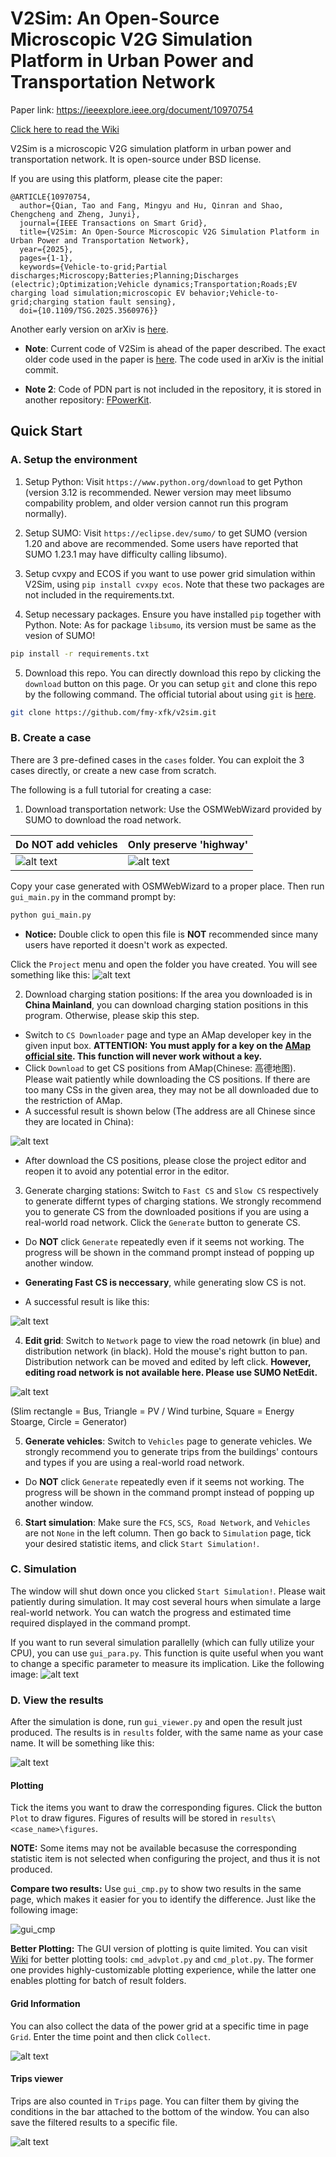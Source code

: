 # V2Sim: An Open-Source Microscopic V2G Simulation Platform in Urban Power and Transportation Network


Paper link: https://ieeexplore.ieee.org/document/10970754


[Click here to read the Wiki](https://github.com/fmy-xfk/v2sim/wiki) 

V2Sim is a microscopic V2G simulation platform in urban power and transportation network. It is open-source under BSD license. 

If you are using this platform, please cite the paper:
```
@ARTICLE{10970754,
  author={Qian, Tao and Fang, Mingyu and Hu, Qinran and Shao, Chengcheng and Zheng, Junyi},
  journal={IEEE Transactions on Smart Grid}, 
  title={V2Sim: An Open-Source Microscopic V2G Simulation Platform in Urban Power and Transportation Network}, 
  year={2025},
  pages={1-1},
  keywords={Vehicle-to-grid;Partial discharges;Microscopy;Batteries;Planning;Discharges (electric);Optimization;Vehicle dynamics;Transportation;Roads;EV charging load simulation;microscopic EV behavior;Vehicle-to-grid;charging station fault sensing},
  doi={10.1109/TSG.2025.3560976}}
```

Another early version on arXiv is [here](https://arxiv.org/abs/2412.09808).

+ **Note**: Current code of V2Sim is ahead of the paper described. The exact older code used in the paper is [here](https://github.com/fmy-xfk/v2sim/commit/940ebd5d988f53fde90f4d83d107f136334952f9). The code used in arXiv is the initial commit.

+ **Note 2**: Code of PDN part is not included in the repository, it is stored in another repository: [FPowerKit](https://gitee.com/fmy_xfk/fpowerkit).

## Quick Start

### A. Setup the environment

1. Setup Python: Visit `https://www.python.org/download` to get Python (version 3.12 is recommended. Newer version may meet libsumo compability problem, and older version cannot run this program normally).

2. Setup SUMO: Visit `https://eclipse.dev/sumo/` to get SUMO (version 1.20 and above are recommended. Some users have reported that SUMO 1.23.1 may have difficulty calling libsumo).

3. Setup cvxpy and ECOS if you want to use power grid simulation within V2Sim, using `pip install cvxpy ecos`. Note that these two packages are not included in the requirements.txt.

4. Setup necessary packages. Ensure you have installed `pip` together with Python. Note: As for package `libsumo`, its version must be same as the vesion of SUMO!
```bash
pip install -r requirements.txt
```

5. Download this repo. You can directly download this repo by clicking the `download` button on this page. Or you can setup `git` and clone this repo by the following command. The official tutorial about using `git` is [here](https://git-scm.com/book/en/v2/Getting-Started-Installing-Git).
```bash
git clone https://github.com/fmy-xfk/v2sim.git
```

### B. Create a case
There are 3 pre-defined cases in the `cases` folder. You can exploit the 3 cases directly, or create a new case from scratch.

The following is a full tutorial for creating a case:

1. Download transportation network: Use the OSMWebWizard provided by SUMO to download the road network. 

|Do NOT add vehicles|Only preserve 'highway'|
|---|---|
|![alt text](docs/1.png)|![alt text](docs/2.png)|

Copy your case generated with OSMWebWizard to a proper place. Then run `gui_main.py` in the command prompt by:
```bash
python gui_main.py
```
* **Notice:** Double click to open this file is **NOT** recommended since many users have reported it doesn't work as expected.

Click the `Project` menu and open the folder you have created. You will see something like this:
![alt text](docs/3.png)

2. Download charging station positions: If the area you downloaded is in **China Mainland**, you can download charging station positions in this program. Otherwise, please skip this step.
+ Switch to `CS Downloader` page and type an AMap developer key in the given input box. **ATTENTION: You must apply for a key on the [AMap official site](https://lbs.amap.com/). This function will never work without a key.** 
+ Click `Download` to get CS positions from AMap(Chinese: 高德地图). Please wait patiently while downloading the CS positions. If there are too many CSs in the given area, they may not be all downloaded due to the restriction of AMap.
+ A successful result is shown below (The address are all Chinese since they are located in China):

![alt text](docs/4.png)

+ After download the CS positions, please close the project editor and reopen it to avoid any potential error in the editor.

3. Generate charging stations: Switch to `Fast CS` and `Slow CS` respectively to generate differnt types of charging stations. We strongly recommend you to generate CS from the downloaded positions if you are using a real-world road network. Click the `Generate` button to generate CS.

+ Do **NOT** click `Generate` repeatedly even if it seems not working. The progress will be shown in the command prompt instead of popping up another window.

+ **Generating Fast CS is neccessary**, while generating slow CS is not.

+ A successful result is like this:

![alt text](docs/5.png)

4. **Edit grid**: Switch to `Network` page to view the road netowrk (in blue) and distribution network (in black). Hold the mouse's right button to pan. Distribution network can be moved and edited by left click. **However, editing road network is not available here. Please use SUMO NetEdit.**

![alt text](docs/11.png)

(Slim rectangle = Bus, Triangle = PV / Wind turbine, Square = Energy Stoarge, Circle = Generator)

5. **Generate vehicles**: Switch to `Vehicles` page to generate vehicles. We strongly recommend you to generate trips from the buildings' contours and types if you are using a real-world road network. 

+ Do **NOT** click `Generate` repeatedly even if it seems not working. The progress will be shown in the command prompt instead of popping up another window.

6. **Start simulation**: Make sure the `FCS`, `SCS`,` Road Network`, and `Vehicles` are not `None` in the left column. Then go back to `Simulation` page, tick your desired statistic items, and click `Start Simulation!`.


### C. Simulation
The window will shut down once you clicked `Start Simulation!`. Please wait patiently during simulation. It may cost several hours when simulate a large real-world network. You can watch the progress and estimated time required displayed in the command prompt.

If you want to run several simulation parallelly (which can fully utilize your CPU), you can use `gui_para.py`. This function is quite useful 
when you want to change a specific parameter to measure its implication. Like the following image:
![alt text](docs/10.png)

### D. View the results
After the simulation is done, run `gui_viewer.py` and open the result just produced. The results is in `results` folder, with the same name as your case name. It will be something like this:

![alt text](docs/6.png)

#### Plotting
Tick the items you want to draw the corresponding figures. Click the button `Plot` to draw figures. Figures of results will be stored in `results\<case_name>\figures`.

**NOTE:**  Some items may not be available becasuse the corresponding statistic item is not selected when configuring the project, and thus it is not produced. 

**Compare two results:** Use `gui_cmp.py` to show two results in the same page, which makes it easier for you to identify the difference. Just like the following image:

![gui_cmp](docs/9.png)

**Better Plotting:** The GUI version of plotting is quite limited. You can visit [Wiki](https://github.com/fmy-xfk/v2sim/wiki) for better plotting tools: `cmd_advplot.py` and `cmd_plot.py`. The former one provides highly-customizable plotting experience, while the latter one enables plotting for batch of result folders.

#### Grid Information
You can also collect the data of the power grid at a specific time in page `Grid`. Enter the time point and then click `Collect`.

![alt text](docs/7.png)

#### Trips viewer
Trips are also counted in `Trips` page. You can filter them by giving the conditions in the bar attached to the bottom of the window. You can also save the filtered results to a specific file.

![alt text](docs/8.png)